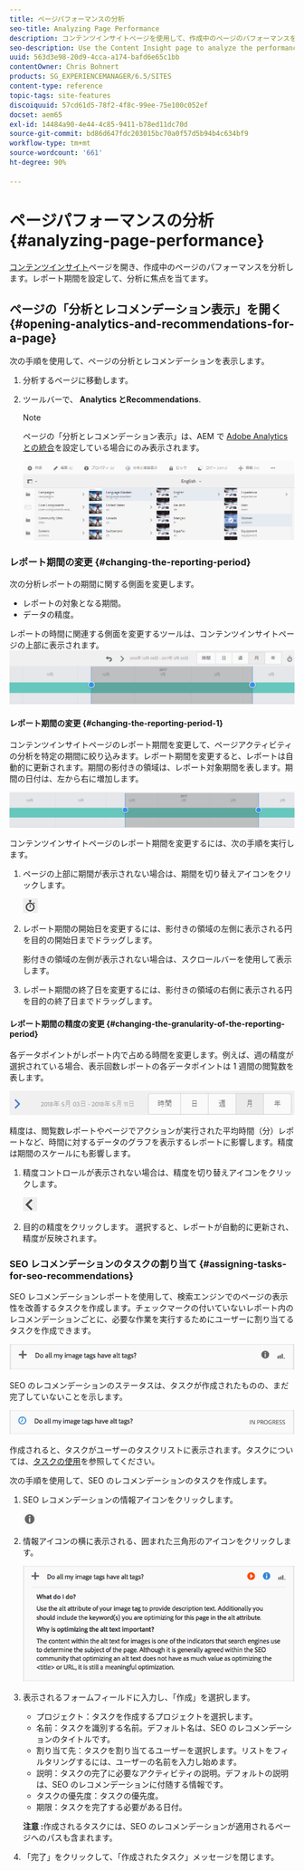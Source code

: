 ```yaml
---
title: ページパフォーマンスの分析
seo-title: Analyzing Page Performance
description: コンテンツインサイトページを使用して、作成中のページのパフォーマンスを分析する
seo-description: Use the Content Insight page to analyze the performance of the page that you are authoring
uuid: 563d3e98-20d9-4cca-a174-bafd6e65c1bb
contentOwner: Chris Bohnert
products: SG_EXPERIENCEMANAGER/6.5/SITES
content-type: reference
topic-tags: site-features
discoiquuid: 57cd61d5-78f2-4f8c-99ee-75e100c052ef
docset: aem65
exl-id: 14484a90-4e44-4c85-9411-b78ed11dc70d
source-git-commit: bd86d647fdc203015bc70a0f57d5b94b4c634bf9
workflow-type: tm+mt
source-wordcount: '661'
ht-degree: 90%

---
```


# ページパフォーマンスの分析 {#analyzing-page-performance}

[コンテンツインサイト](/help/sites-authoring/content-insights.md)ページを開き、作成中のページのパフォーマンスを分析します。レポート期間を設定して、分析に焦点を当てます。

## ページの「分析とレコメンデーション表示」を開く {#opening-analytics-and-recommendations-for-a-page}

次の手順を使用して、ページの分析とレコメンデーションを表示します。

1. 分析するページに移動します。
1. ツールバーで、 **Analytics とRecommendations**.

   >[!NOTE]
   >
   >ページの「分析とレコメンデーション表示」は、AEM で [Adobe Analytics との統合](/help/sites-administering/adobeanalytics-connect.md)を設定している場合にのみ表示されます。

   ![screen-shot_2019-03-05at115319](assets/screen-shot_2019-03-05at115319.png)

### レポート期間の変更 {#changing-the-reporting-period}

次の分析レポートの期間に関する側面を変更します。

* レポートの対象となる期間。
* データの精度。

レポートの時間に関連する側面を変更するツールは、コンテンツインサイトページの上部に表示されます。![chlimage_1-126](assets/chlimage_1-126.png)

#### レポート期間の変更 {#changing-the-reporting-period-1}

コンテンツインサイトページのレポート期間を変更して、ページアクティビティの分析を特定の期間に絞り込みます。レポート期間を変更すると、レポートは自動的に更新されます。期間の影付きの領域は、レポート対象期間を表します。期間の日付は、左から右に増加します。

![chlimage_1-127](assets/chlimage_1-127.png)

コンテンツインサイトページのレポート期間を変更するには、次の手順を実行します。

1. ページの上部に期間が表示されない場合は、期間を切り替えアイコンをクリックします。

   ![タイムフレームを切り替え](do-not-localize/chlimage_1-22.png)

1. レポート期間の開始日を変更するには、影付きの領域の左側に表示される円を目的の開始日までドラッグします。

   影付きの領域の左側が表示されない場合は、スクロールバーを使用して表示します。

1. レポート期間の終了日を変更するには、影付きの領域の右側に表示される円を目的の終了日までドラッグします。

#### レポート期間の精度の変更 {#changing-the-granularity-of-the-reporting-period}

各データポイントがレポート内で占める時間を変更します。例えば、週の精度が選択されている場合、表示回数レポートの各データポイントは 1 週間の閲覧数を表します。

![screen_shot_2017-11-29at141001](assets/screen_shot_2017-11-29at141001.png)

精度は、閲覧数レポートやページでアクションが実行された平均時間（分）レポートなど、時間に対するデータのグラフを表示するレポートに影響します。精度は期間のスケールにも影響します。

1. 精度コントロールが表示されない場合は、精度を切り替えアイコンをクリックします。

   ![chlimage_1-128](assets/chlimage_1-128.png)

1. 目的の精度をクリックします。 選択すると、レポートが自動的に更新され、精度が反映されます。

### SEO レコメンデーションのタスクの割り当て {#assigning-tasks-for-seo-recommendations}

SEO レコメンデーションレポートを使用して、検索エンジンでのページの表示性を改善するタスクを作成します。チェックマークの付いていないレポート内のレコメンデーションごとに、必要な作業を実行するためにユーザーに割り当てるタスクを作成できます。

![chlimage_1-129](assets/chlimage_1-129.png)

SEO のレコメンデーションのステータスは、タスクが作成されたものの、まだ完了していないことを示します。

![chlimage_1-130](assets/chlimage_1-130.png)

作成されると、タスクがユーザーのタスクリストに表示されます。タスクについては、[タスクの使用](/help/sites-authoring/task-content.md)を参照してください。

次の手順を使用して、SEO のレコメンデーションのタスクを作成します。

1. SEO レコメンデーションの情報アイコンをクリックします。

   ![情報アイコン](do-not-localize/chlimage_1-23.png)

1. 情報アイコンの横に表示される、囲まれた三角形のアイコンをクリックします。

   ![chlimage_1-131](assets/chlimage_1-131.png)

1. 表示されるフォームフィールドに入力し、「作成」を選択します。

   * プロジェクト：タスクを作成するプロジェクトを選択します。
   * 名前：タスクを識別する名前。デフォルト名は、SEO のレコメンデーションのタイトルです。
   * 割り当て先：タスクを割り当てるユーザーを選択します。リストをフィルタリングするには、ユーザーの名前を入力し始めます。
   * 説明：タスクの完了に必要なアクティビティの説明。デフォルトの説明は、SEO のレコメンデーションに付随する情報です。
   * タスクの優先度：タスクの優先度。
   * 期限：タスクを完了する必要がある日付。

   **注意 :**&#x200B;作成されるタスクには、SEO のレコメンデーションが適用されるページへのパスも含まれます。

1. 「完了」をクリックして、「作成されたタスク」メッセージを閉じます。
